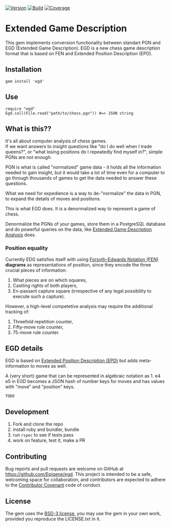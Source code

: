 [![Version](https://badge.fury.io/rb/egd.svg)](https://badge.fury.io/rb/egd)
[![Build](https://circleci.com/gh/Epigene/egd/tree/master.svg?style=shield)](https://circleci.com/gh/Epigene/egd/tree/master)
[![Coverage](https://coveralls.io/repos/github/Epigene/egd/badge.svg?branch=master)](https://coveralls.io/github/Epigene/egd?branch=master)

# Extended Game Description
This gem implements conversion functionality between standart PGN and EGD (Extended Game Description).
EGD is a new chess game description format that is based on FEN and Extended Position Description (EPD).  

## Installation

```
gem install 'egd'
```

## Use

```
require "egd"
Egd.call(File.read("path/to/chess.pgn")) #=> JSON string
```

## What is this??

It's all about computer analysis of chess games.  
If we want answers to insight questions like "do I do well when I trade queens?",
or "what losing positions do I repeatedly find myself in?", simple PGNs are not enough.  

PGN is what is called "normalized" game data - it holds all the information needed to
gain insight, but it would take a lot of time even for a computer to go through thousands of games
to get the data needed to answer these questions.

What we need for expedience is a way to de-"normalize" the data in PGN, to expand the details of moves and positions.  

This is what EGD does. It is a denormalized way to represent a game of chess.

Denormalize the PGNs of your games, store them in a PostgreSQL database and do powerful queries on the data, like [Extended Game Description Analysis](TODO) does.

### Position equality
Currently EDG satisfies itself with using [Forsyth–Edwards Notation (FEN)](https://en.wikipedia.org/wiki/Forsyth%E2%80%93Edwards_Notation) __diagrams__ as representations of position, since they encode the three crucial pieces of information:

1. What pieces are on which squares,
2. Castling rights of both players,
2. En-passant capture square (irrespective of any legal possibility to execute such a capture).

However, a high-level competetive analysis may require the additional tracking of:
1. Threefold repetition counter,
3. Fifty-move rule counter,
4. 75-move rule counter.

## EGD details

EGD is based on [Extended Position Description (EPD)](https://chessprogramming.wikispaces.com/Extended+Position+Description)
but adds meta-information to moves as well.  

A (very short) game that can be represented in algebraic notation as 1. e4 e5
in EGD becomes a JSON hash of number keys for moves and has values with "move" and "position" keys.

```
TODO
```

## Development

1. Fork and clone the repo
2. install ruby and bundler, bundle
3. run `rspec` to see if tests pass
4. work on feature, test it, make a PR

## Contributing

Bug reports and pull requests are welcome on GitHub at https://github.com/Epigene/egd. This project is intended to be a safe, welcoming space for collaboration, and contributors are expected to adhere to the [Contributor Covenant](http://contributor-covenant.org) code of conduct.

## License

The gem uses the [BSD-3 license](https://opensource.org/licenses/BSD-3-Clause),
you may use the gem in your own work, provided you reproduce the LICENSE.txt in it.  

